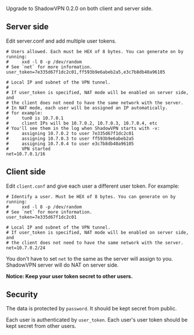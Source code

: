 Upgrade to ShadowVPN 0.2.0 on both client and server side.

Server side
-----------

Edit server.conf and add multiple user tokens.

```
# Users allowed. Each must be HEX of 8 bytes. You can generate on by running:
#     xxd -l 8 -p /dev/random
# See `net` for more information.
user_token=7e335d67f1dc2c01,ff593b9e6abeb2a5,e3c7b8db40a96105

# Local IP and subnet of the VPN tunnel.
# 
# If user_token is specified, NAT mode will be enabled on server side, and
# the client does not need to have the same network with the server.
# In NAT mode, each user will be assigned an IP automatically.
# for example:
#     tun0 is 10.7.0.1
#     client IPs will be 10.7.0.2, 10.7.0.3, 10.7.0.4, etc
# You'll see them in the log when ShadowVPN starts with -v:
#     assigning 10.7.0.2 to user 7e335d67f1dc2c01
#     assigning 10.7.0.3 to user ff593b9e6abeb2a5
#     assigning 10.7.0.4 to user e3c7b8db40a96105
#     VPN started
net=10.7.0.1/16
```

Client side
-----------

Edit `client.conf` and give each user a different user token. For example:

```
# Identify a user. Must be HEX of 8 bytes. You can generate on by running:
#     xxd -l 8 -p /dev/random
# See `net` for more information.
user_token=7e335d67f1dc2c01

# Local IP and subnet of the VPN tunnel.
# If user_token is specified, NAT mode will be enabled on server side, and
# the client does not need to have the same network with the server.
net=10.7.0.2/24
```

You don't have to set `net` to the same as the server will assign to you.
ShadowVPN server will do NAT on server side.

**Notice: Keep your user token secret to other users.**

Security
--------

The data is protected by `password`. It should be kept secret from public.

Each user is authenticated by `user_token`. Each user's user token should be kept secret from other users.
